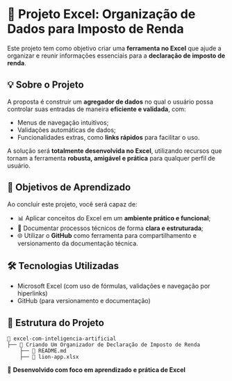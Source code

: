 # 🧾 Projeto Excel: Organização de Dados para Imposto de Renda

Este projeto tem como objetivo criar uma **ferramenta no Excel** que ajude a organizar e reunir informações essenciais para a **declaração de imposto de renda**.

## 💡 Sobre o Projeto

A proposta é construir um **agregador de dados** no qual o usuário possa controlar suas entradas de maneira **eficiente e validada**, com:

- Menus de navegação intuitivos;
- Validações automáticas de dados;
- Funcionalidades extras, como **links rápidos** para facilitar o uso.

A solução será **totalmente desenvolvida no Excel**, utilizando recursos que tornam a ferramenta **robusta, amigável e prática** para qualquer perfil de usuário.

## 🎯 Objetivos de Aprendizado

Ao concluir este projeto, você será capaz de:

- 📊 Aplicar conceitos do Excel em um **ambiente prático e funcional**;
- 🧾 Documentar processos técnicos de forma **clara e estruturada**;
- 🌐 Utilizar o **GitHub** como ferramenta para compartilhamento e versionamento da documentação técnica.

## 🛠️ Tecnologias Utilizadas

- Microsoft Excel (com uso de fórmulas, validações e navegação por hiperlinks)
- GitHub (para versionamento e documentação)

## 📁 Estrutura do Projeto

```
📁 excel-com-inteligencia-artificial
├── 📁 Criando Um Organizador de Declaração de Imposto de Renda
    ├── 📄 README.md
    ├── 📄 lion-app.xlsx
```

📌 **Desenvolvido com foco em aprendizado e prática de Excel**